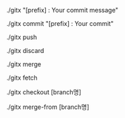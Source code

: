 <!-- 전체 워크플로우 (add + commit + push) -->
./gitx "[prefix] : Your commit message"

<!-- 변경사항 추가 및 커밋만 수행 -->
./gitx commit "[prefix] : Your commit"

<!-- 푸시만 수행 -->
./gitx push

<!-- 로컬 변경사항 버리기 (reset --hard, clean -fd) -->
./gitx discard

<!-- 현재 브랜치를 main 브랜치로 병합-->
./gitx merge

<!-- 모든 원격 저장소 fetch (git fetch --all) -->
./gitx fetch

<!-- 새 브랜치 생성 및 체크아웃 -->
./gitx checkout [branch명]                

<!-- feature/2025-04-26 브랜치를 현재 브랜치에 병합하고 푸시 ./gitx merge-from feature/2025-04-26 -->
./gitx merge-from  [branch명]